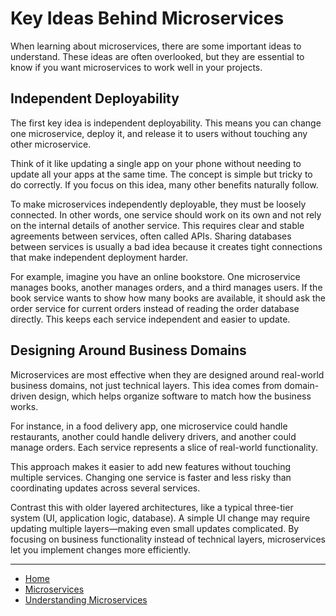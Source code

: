 # Key Ideas Behind Microservices

When learning about microservices, there are some important ideas to understand. These ideas are often overlooked, but they are essential to know if you want microservices to work well in your projects.

## Independent Deployability

The first key idea is independent deployability. This means you can change one microservice, deploy it, and release it to users without touching any other microservice.

Think of it like updating a single app on your phone without needing to update all your apps at the same time. The concept is simple but tricky to do correctly. If you focus on this idea, many other benefits naturally follow.

To make microservices independently deployable, they must be loosely connected. In other words, one service should work on its own and not rely on the internal details of another service. This requires clear and stable agreements between services, often called APIs. Sharing databases between services is usually a bad idea because it creates tight connections that make independent deployment harder.

For example, imagine you have an online bookstore. One microservice manages books, another manages orders, and a third manages users. If the book service wants to show how many books are available, it should ask the order service for current orders instead of reading the order database directly. This keeps each service independent and easier to update.

## Designing Around Business Domains

Microservices are most effective when they are designed around real-world business domains, not just technical layers. This idea comes from domain-driven design, which helps organize software to match how the business works.

For instance, in a food delivery app, one microservice could handle restaurants, another could handle delivery drivers, and another could manage orders. Each service represents a slice of real-world functionality.

This approach makes it easier to add new features without touching multiple services. Changing one service is faster and less risky than coordinating updates across several services.

Contrast this with older layered architectures, like a typical three-tier system (UI, application logic, database). A simple UI change may require updating multiple layers—making even small updates complicated. By focusing on business functionality instead of technical layers, microservices let you implement changes more efficiently.

---

- [Home](./../../README.md)
- [Microservices](./../tutorials.md)
- [Understanding Microservices](./1_Understanding_Microservices.md)